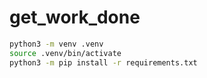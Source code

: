 # get_work_done

```bash
python3 -m venv .venv
source .venv/bin/activate
python3 -m pip install -r requirements.txt
```
